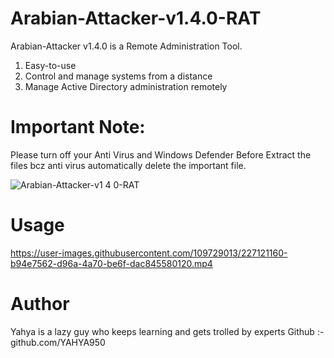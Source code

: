 # Arabian-Attacker-v1.4.0-RAT
Arabian-Attacker v1.4.0 is a Remote Administration Tool.

1. Easy-to-use
2. Control and manage systems from a distance
3. Manage Active Directory administration remotely

# Important Note:
Please turn off your Anti Virus and Windows Defender Before Extract the files bcz anti virus automatically delete the important file.

![Arabian-Attacker-v1 4 0-RAT](https://user-images.githubusercontent.com/109729013/227122381-6349331c-f5a9-4da2-8a76-f505e8f8a307.png)

# Usage

https://user-images.githubusercontent.com/109729013/227121160-b94e7562-d96a-4a70-be6f-dac845580120.mp4


# Author 

Yahya is a lazy guy who keeps learning and gets trolled by experts 
Github :- github.com/YAHYA950 
